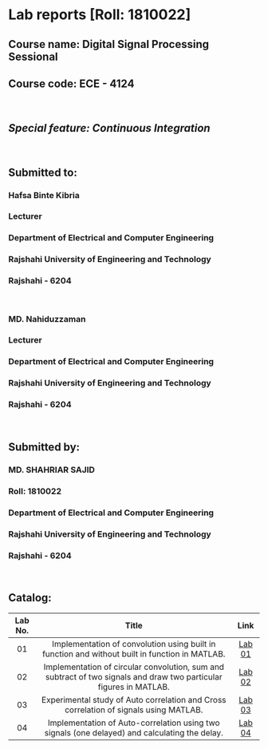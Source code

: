 # Lab reports [Roll: 1810022]
## Course name: Digital Signal Processing Sessional
## Course code:  ECE - 4124
<br>

## _Special feature: Continuous Integration_

<br>

## Submitted to: 
### **Hafsa Binte Kibria**
### Lecturer
### Department of Electrical and Computer Engineering
### Rajshahi University of Engineering and Technology
### Rajshahi - 6204

<br>

### **MD. Nahiduzzaman**
### Lecturer
### Department of Electrical and Computer Engineering
### Rajshahi University of Engineering and Technology
### Rajshahi - 6204


<br>

## Submitted by:

### **MD. SHAHRIAR SAJID**
### Roll: 1810022
### Department of Electrical and Computer Engineering
### Rajshahi University of Engineering and Technology
### Rajshahi - 6204

<br>

## Catalog:

| Lab No. | Title | Link |
| :---: | :---: | :---: |
| 01 | Implementation of convolution using built in function and without built in function in MATLAB. | [Lab 01](https://github.com/sajidshahriar72543/LabReports-4124/blob/master/Lab%201/README.md)
| 02 | Implementation of circular convolution, sum and subtract of two signals and draw two particular figures in MATLAB. | [Lab 02](https://github.com/sajidshahriar72543/LabReports-4124/blob/master/Lab%202/README.md)
| 03 | Experimental study of Auto correlation and Cross correlation of signals using MATLAB. | [Lab 03](https://github.com/sajidshahriar72543/LabReports-4124/blob/master/Lab%203/README.md)
| 04 | Implementation of Auto-correlation using two signals (one delayed) and calculating the delay. | [Lab 04](https://github.com/sajidshahriar72543/LabReports-4124/blob/master/Lab%204/README.md)

